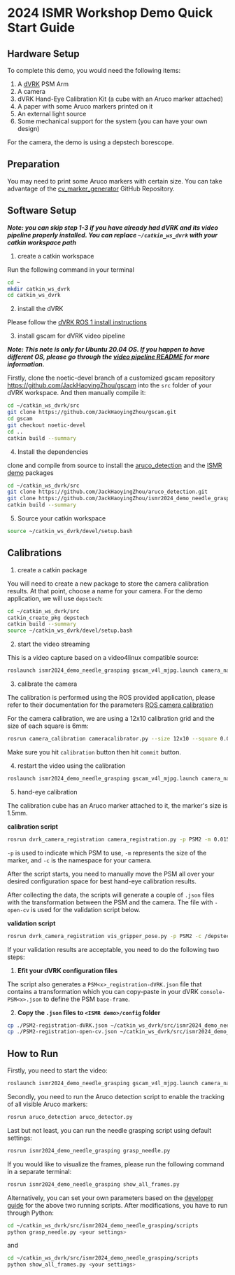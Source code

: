 # 2024 ISMR Workshop Demo Quick Start Guide

## Hardware Setup

To complete this demo, you would need the following items:

1. A [dVRK](https://research.intusurg.com/index.php/Main_Page) PSM Arm
2. A camera
3. dVRK Hand-Eye Calibration Kit (a cube with an Aruco marker attached)
4. A paper with some Aruco markers printed on it
5. An external light source
6. Some mechanical support for the system (you can have your own design)

For the camera, the demo is using a depstech borescope.

## Preparation

You may need to print some Aruco markers with certain size. You can take advantage of the [cv_marker_generator](https://github.com/JackHaoyingZhou/cv_marker_generator) 
GitHub Repository.

## Software Setup 

***Note: you can skip step 1-3 if you have already had dVRK and its video pipeline properly installed. You can replace 
`~/catkin_ws_dvrk` with your catkin workspace path***

1. create a catkin workspace

Run the following command in your terminal

```bash
cd ~
mkdir catkin_ws_dvrk
cd catkin_ws_dvrk
```

2. install the dVRK 

Please follow the [dVRK ROS 1 install instructions](https://github.com/jhu-dvrk/sawIntuitiveResearchKit/wiki/CatkinBuild)

3. install gscam for dVRK video pipeline

***Note: This note is only for Ubuntu 20.04 OS. If you happen to have different OS, please go through the 
[video pipeline README](https://github.com/jhu-dvrk/dvrk_video/blob/devel/README.md) for more information.***

Firstly, clone the noetic-devel branch of a customized gscam repository https://github.com/JackHaoyingZhou/gscam into the `src`
folder of your dVRK workspace. And then manually compile it:

```bash
cd ~/catkin_ws_dvrk/src
git clone https://github.com/JackHaoyingZhou/gscam.git
cd gscam
git checkout noetic-devel
cd ..
catkin build --summary
```

4. Install the dependencies

clone and compile from source to install the [aruco_detection](https://github.com/JackHaoyingZhou/aruco_detection) and 
the [ISMR demo](https://github.com/JackHaoyingZhou/ismr2024_demo_needle_grasping) packages

```bash
cd ~/catkin_ws_dvrk/src
git clone https://github.com/JackHaoyingZhou/aruco_detection.git
git clone https://github.com/JackHaoyingZhou/ismr2024_demo_needle_grasping.git
catkin build --summary
```

5. Source your catkin workspace

```bash
source ~/catkin_ws_dvrk/devel/setup.bash
```

## Calibrations

1. create a catkin package 

You will need to create a new package to store the camera calibration results. At that point, choose a name for your camera. 
For the demo application, we will use `depstech`:

```bash
cd ~/catkin_ws_dvrk/src
catkin_create_pkg depstech
catkin build --summary
source ~/catkin_ws_dvrk/devel/setup.bash
```

2. start the video streaming

This is a video capture based on a video4linux compatible source:

```bash
roslaunch ismr2024_demo_needle_grasping gscam_v4l_mjpg.launch camera_name:=depstech image_width:=1920 image_height:=1080
```

3. calibrate the camera

The calibration is performed using the ROS provided application, please refer to their documentation for the 
parameters [ROS camera calibration](https://wiki.ros.org/camera_calibration)

For the camera calibration, we are using a 12x10 calibration grid and the size of each square is 6mm:

```bash
rosrun camera_calibration cameracalibrator.py --size 12x10 --square 0.006 image:=/depstech/image_raw camera:=/depstech
```

Make sure you hit `calibration` button then hit `commit` button.

4. restart the video using the calibration

```bash
roslaunch ismr2024_demo_needle_grasping gscam_v4l_mjpg.launch camera_name:=depstech image_width:=1920 image_height:=1080 mono_proc:=True
```

5. hand-eye calibration

The calibration cube has an Aruco marker attached to it, the marker's size is 1.5mm.

**calibration script**

```bash
rosrun dvrk_camera_registration camera_registration.py -p PSM2 -m 0.015 -c /depstech
```

`-p` is used to indicate which PSM to use, `-m` represents the size of the marker, and `-c` is the namespace for your camera.

After the script starts, you need to manually move the PSM all over your desired configuration space for best hand-eye 
calibration results.

After collecting the data, the scripts will generate a couple of `.json` files with the transformation between the PSM 
and the camera. The file with `-open-cv` is used for the validation script below.

**validation script**

```bash
rosrun dvrk_camera_registration vis_gripper_pose.py -p PSM2 -c /depstech -H PSM2-registration-open-cv.json
```

If your validation results are acceptable, you need to do the following two steps:

1. **Efit your dVRK configuration files**

The script also generates a `PSM<x>_registration-dVRK.json` file that contains a transformation which you can copy-paste 
in your dVRK `console-PSM<x>.json` to define the PSM `base-frame`.

2. **Copy the `.json` files to `<ISMR demo>/config` folder**

```bash
cp ./PSM2-registration-dVRK.json ~/catkin_ws_dvrk/src/ismr2024_demo_needle_grasping/config/
cp ./PSM2-registration-open-cv.json ~/catkin_ws_dvrk/src/ismr2024_demo_needle_grasping/config/
```

## How to Run

Firstly, you need to start the video:

```bash
roslaunch ismr2024_demo_needle_grasping gscam_v4l_mjpg.launch camera_name:=depstech image_width:=1920 image_height:=1080 mono_proc:=True
```

Secondly, you need to run the Aruco detection script to enable the tracking of all visible Aruco markers:

```bash
rosrun aruco_detection aruco_detector.py
```

Last but not least, you can run the needle grasping script using default settings:

```bash
rosrun ismr2024_demo_needle_grasping grasp_needle.py
```

If you would like to visualize the frames, please run the following command in a separate terminal:

```bash
rosrun ismr2024_demo_needle_grasping show_all_frames.py
```

Alternatively, you can set your own parameters based on the [developer guide](../docs/script_devel_guide.md) for the 
above two running scripts. After modifications, you have to run through Python:

```bash
cd ~/catkin_ws_dvrk/src/ismr2024_demo_needle_grasping/scripts
python grasp_needle.py <your settings>
```

and 

```bash
cd ~/catkin_ws_dvrk/src/ismr2024_demo_needle_grasping/scripts
python show_all_frames.py <your settings>
```